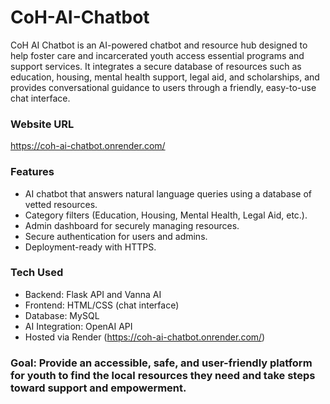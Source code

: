 # CoH-AI-Chatbot
CoH AI Chatbot is an AI-powered chatbot and resource hub designed to help foster care and incarcerated youth access essential programs and support services. It integrates a secure database of resources such as education, housing, mental health support, legal aid, and scholarships, and provides conversational guidance to users through a friendly, easy-to-use chat interface.

### Website URL 
https://coh-ai-chatbot.onrender.com/

### Features
- AI chatbot that answers natural language queries using a database of vetted resources.
- Category filters (Education, Housing, Mental Health, Legal Aid, etc.).
- Admin dashboard for securely managing resources.
- Secure authentication for users and admins.
- Deployment-ready with HTTPS.

### Tech Used
- Backend: Flask API and Vanna AI
- Frontend: HTML/CSS (chat interface)  
- Database: MySQL
- AI Integration: OpenAI API
- Hosted via Render (https://coh-ai-chatbot.onrender.com/)

### Goal: Provide an accessible, safe, and user-friendly platform for youth to find the local resources they need and take steps toward support and empowerment.
